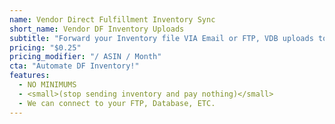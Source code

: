 ```yaml
---
name: Vendor Direct Fulfillment Inventory Sync
short_name: Vendor DF Inventory Uploads
subtitle: "Forward your Inventory file VIA Email or FTP, VDB uploads to VendorCentral"
pricing: "$0.25"
pricing_modifier: "/ ASIN / Month"
cta: "Automate DF Inventory!"
features:
  - NO MINIMUMS
  - <small>(stop sending inventory and pay nothing)</small>
  - We can connect to your FTP, Database, ETC.
---
```

